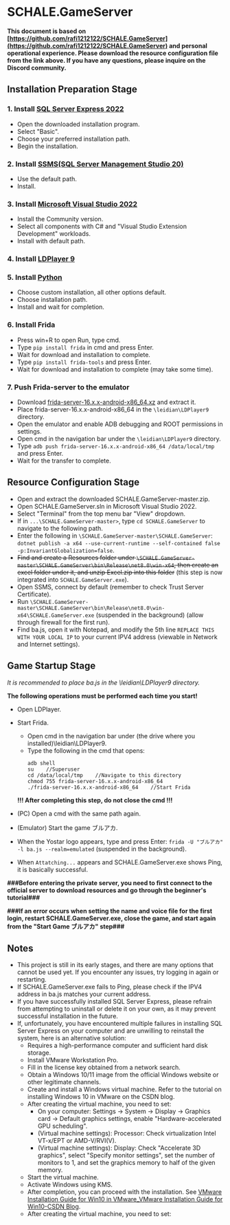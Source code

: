 # SCHALE.GameServer

**This document is based on [https://github.com/rafi1212122/SCHALE.GameServer](https://github.com/rafi1212122/SCHALE.GameServer) and personal operational experience. Please download the resource configuration file from the link above. If you have any questions, please inquire on the Discord community.**

## Installation Preparation Stage

### 1. Install [SQL Server Express 2022](https://go.microsoft.com/fwlink/p/?linkid=2216019&clcid=0x804&culture=zh-cn&country=cn)
  * Open the downloaded installation program.
  * Select "Basic".
  * Choose your preferred installation path.
  * Begin the installation.

### 2. Install [SSMS(SQL Server Management Studio 20)](https://aka.ms/ssmsfullsetup)
  * Use the default path.
  * Install.

### 3. Install [Microsoft Visual Studio 2022](https://visualstudio.microsoft.com/zh-hans/thank-you-downloading-visual-studio/?sku=Community&channel=Release&version=VS2022&source=VSLandingPage&cid=2030&passive=false)
  * Install the Community version.
  * Select all components with C# and "Visual Studio Extension Development" workloads.
  * Install with default path.

### 4. Install [LDPlayer 9](https://lddl01.ldmnq.com/downloader/ldplayerinst9.exe?n=ldplayer9_ld_999_ld.exe)

### 5. Install [Python](https://www.python.org/ftp/python/3.12.3/python-3.12.3-amd64.exe)
  * Choose custom installation, all other options default.
  * Choose installation path.
  * Install and wait for completion.

### 6. Install Frida
  * Press win+R to open Run, type cmd.
  * Type `pip install frida` in cmd and press Enter.
  * Wait for download and installation to complete.
  * Type `pip install frida-tools` and press Enter.
  * Wait for download and installation to complete (may take some time).

### 7. Push Frida-server to the emulator
  * Download [frida-server-16.x.x-android-x86_64.xz](https://github.com/frida/frida/releases/download/16.3.1/frida-server-16.3.1-android-x86_64.xz) and extract it.
  * Place frida-server-16.x.x-android-x86_64 in the `\leidian\LDPlayer9` directory.
  * Open the emulator and enable ADB debugging and ROOT permissions in settings.
  * Open cmd in the navigation bar under the `\leidian\LDPlayer9` directory.
  * Type `adb push frida-server-16.x.x-android-x86_64 /data/local/tmp` and press Enter.
  * Wait for the transfer to complete.

## Resource Configuration Stage
  * Open and extract the downloaded SCHALE.GameServer-master.zip.
  * Open SCHALE.GameServer.sln in Microsoft Visual Studio 2022.
  * Select "Terminal" from the top menu bar "View" dropdown.
  * If in `...\SCHALE.GameServer-master>`, type `cd SCHALE.GameServer` to navigate to the following path.
  * Enter the following in `\SCHALE.GameServer-master\SCHALE.GameServer`:
    `dotnet publish -a x64 --use-current-runtime --self-contained false -p:InvariantGlobalization=false`.
  * ~~Find and create a Resources folder under `\SCHALE.GameServer-master\SCHALE.GameServer\bin\Release\net8.0\win-x64`, then create an excel folder under it, and unzip Excel.zip into this folder~~ (this step is now integrated into `SCHALE.GameServer.exe`).
  * Open SSMS, connect by default (remember to check Trust Server Certificate).
  * Run `\SCHALE.GameServer-master\SCHALE.GameServer\bin\Release\net8.0\win-x64\SCHALE.GameServer.exe` (suspended in the background) (allow through firewall for the first run).
  * Find ba.js, open it with Notepad, and modify the 5th line `REPLACE THIS WITH YOUR LOCAL IP` to your current IPV4 address (viewable in Network and Internet settings).

## Game Startup Stage
  *It is recommended to place ba.js in the \leidian\LDPlayer9 directory.*
    
  **The following operations must be performed each time you start!**
  * Open LDPlayer.
  * Start Frida.
      * Open cmd in the navigation bar under (the drive where you installed)\leidian\LDPlayer9.
      * Type the following in the cmd that opens:
        ```
        adb shell
        su    //Superuser
        cd /data/local/tmp    //Navigate to this directory
        chmod 755 frida-server-16.x.x-android-x86_64
        ./frida-server-16.x.x-android-x86_64    //Start Frida
        ```
    **!!! After completing this step, do not close the cmd !!!**  
  
  * (PC) Open a cmd with the same path again.
  * (Emulator) Start the game ブルアカ.
  * When the Yostar logo appears, type and press Enter:
    `frida -U "ブルアカ" -l ba.js --realm=emulated` (suspended in the background).
  * When `Attatching...` appears and SCHALE.GameServer.exe shows Ping, it is basically successful.
   
  **###Before entering the private server, you need to first connect to the official server to download resources and go through the beginner's tutorial###**
  
  **###If an error occurs when setting the name and voice file for the first login, restart SCHALE.GameServer.exe, close the game, and start again from the "Start Game ブルアカ" step###**

## Notes
- This project is still in its early stages, and there are many options that cannot be used yet. If you encounter any issues, try logging in again or restarting.
- If SCHALE.GameServer.exe fails to Ping, please check if the IPV4 address in ba.js matches your current address.
- If you have successfully installed SQL Server Express, please refrain from attempting to uninstall or delete it on your own, as it may prevent successful installation in the future.
- If, unfortunately, you have encountered multiple failures in installing SQL Server Express on your computer and are unwilling to reinstall the system, here is an alternative solution:
    - Requires a high-performance computer and sufficient hard disk storage.
    - Install VMware Workstation Pro.
    - Fill in the license key obtained from a network search.
    - Obtain a Windows 10/11 image from the official Windows website or other legitimate channels.
    - Create and install a Windows virtual machine.
      Refer to the tutorial on installing Windows 10 in VMware on the CSDN blog.
    - After creating the virtual machine, you need to set:
      - On your computer: Settings -> System -> Display -> Graphics card -> Default graphics settings, enable "Hardware-accelerated GPU scheduling".
      - (Virtual machine settings): Processor: Check virtualization Intel VT-x/EPT or AMD-V/RVI(V).
      - (Virtual machine settings): Display: Check "Accelerate 3D graphics", select "Specify monitor settings", set the number of monitors to 1, and set the graphics memory to half of the given memory.
    - Start the virtual machine.
    - Activate Windows using KMS.
    - After completion, you can proceed with the installation.
      See [VMware Installation Guide for Win10 in VMware_VMware Installation Guide for Win10-CSDN Blog](https://blog.csdn.net/lvlheike/article/details/120398259).
    * After creating the virtual machine, you need to set:
